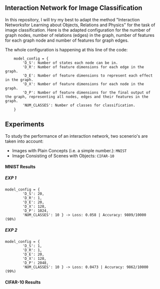 ## Interaction Network for Image Classification 
In this repository, I will try my best to adapt the method "Interaction Networksfor Learning about Objects, Relations and Physics" for the task of image classification.
Here is the adapted configuration for the number of graph nodes, number of relations (edges) in the graph, number of features for each graph node and number of features for graph edges. 

The whole configuration is happening at this line of the code:

```
    model_config = {
        'D_S': Number of states each node can be in.
        'D_R': Number of feature dimensions for each edge in the graph.
        'D_E': Number of feature dimensions to represent each effect in the graph.
        'D_X': Number of feature dimensions for each node in the graph.
        'D_P': Number of feature dimensions for the final output of the graph, representing all nodes, edges and their features in the graph.
        'NUM_CLASSES': Number of classes for classification.
    }
```

## Experiments
To study the performance of an interaction network, two scenerio's are taken into account:

* Images with Plain Concepts (i.e. a simple number.): `MNIST`
* Image Consisting of Scenes with Objects: `CIFAR-10`

#### MNIST Results
##### EXP 1

```
model_config = {
        'D_S': 20, 
        'D_R': 1,
        'D_E': 20,
        'D_X': 128,
        'D_P': 1024,
        'NUM_CLASSES': 10 } -> Loss: 0.058 | Accuracy: 9809/10000 (98%)
```

##### EXP 2
```
model_config = {
        'D_S': 1,
        'D_R': 1,
        'D_E': 20,
        'D_X': 128,
        'D_P': 2048,
        'NUM_CLASSES': 10 } -> Loss: 0.0473 | Accuracy: 9862/10000 (99%)
```


#### CIFAR-10 Results